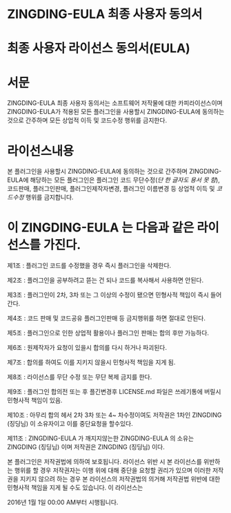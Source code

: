 # ZINGDING-EULA 최종 사용자 동의서
# 최종 사용자 라이선스 동의서(EULA)

# 서문

ZINGDING-EULA 최종 사용자 동의서는 소프트웨어 저작물에 대한 카피라이선스이며 ZINGDING-EULA가 적용된 모든 플러그인을 사용할시 ZINGDING-EULA에 동의하는 것으로 간주하며 모든 상업적 이득 및 코드수정 행위를 금지한다.

# 라이선스내용

본 플러그인을 사용할시 ZINGDING-EULA에 동의하는 것으로 간주하며 ZINGDING-EULA에 해당하는 모든 플러그인은 플러그인 코드 무단수정(*단 한 글자도 용서 못 함*), 코드판매, 플러그인판매, 플러그인제작자변경, 플러그인 이름변경 등 상업적 이득 및 *코드수정* 행위를 금지합니다.

# 이 ZINGDING-EULA 는 다음과 같은 라이선스를 가진다.
제1조 : 플러그인 코드를 수정했을 경우 즉시 플러그인을 삭제한다.

제2조 : 플러그인을 공부하려고 뜯는 건 되나 코드를 복사해서 사용하면 안된다.

제3조 : 플러그인이 2차, 3차 또는 그 이상의 수정이 됐으면 민형사적 책임이 즉시 들어간다.

제4조 : 코드 판매 및 코드공유 플러그인판매 등 금지행위를 하면 절대로 안된다.

제5조 : 플러그인으로 인한 상업적 활용이나 플러그인 판매는 합의 후만 가능하다.

제6조 : 원제작자가 요청이 있을시 합의를 다시 하거나 파괴된다.

제7조 : 합의를 하여도 이를 지키지 않을시 민형사적 책임을 지게 됨.

제8조 : 라이선스를 무단 수정 또는 무단 복제 금지를 한다.

제9조 : 플러그인 합의전 또는 후 플긴변경후 LICENSE.md 파일은 쓰레기통에 버릴시 민형사적 책임이 있음.

제10조 : 아무리 합의 헤서 2차 3차 또는 4~ 차수정이여도 저작권은 1차인 ZINGDING (징딩님) 이 소유자이고 이를 중단요청을 할수있다.

제11조 : ZINGDING-EULA 가 깨지지않는한 ZINGDING-EULA 의 소유는 ZINGDING (징딩님) 이며 저작권은 ZINGDING (징딩님) 이다. 

본 플러그인은 저작권법에 의하여 보호됩니다.
라이선스 위반 시
본 라이선스를 위반하는 행위를 할 경우 저작권자는 이행 위에 대해 중단을 요청할 권리가 있으며 이러한 저작권을 지키지 않으려 하는 경우 본 라이선스의 저작권법의 의거해 저작권법 위반에 대한 민형사적 책임을 지게 될 수도 있습니다.
이 라이선스는 

2016년 1월 1일 00:00 AM부터 시행됩니다.
